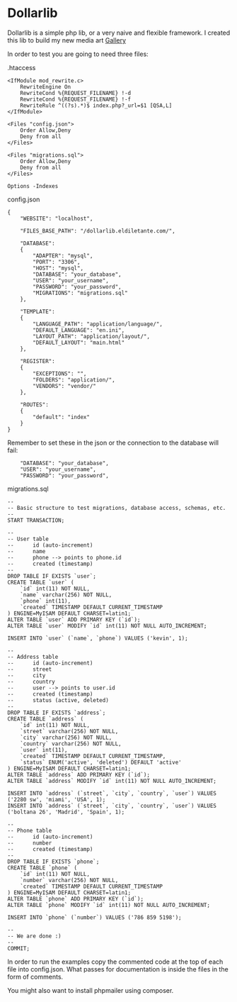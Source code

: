 # Dollarlib

Dollarlib is a simple php lib, or a very naive and flexible framework. 
I created this lib to build my new media art <a href="https://eldiletante.com/">Gallery</a>

In order to test you are going to need three files:

.htaccess
```
<IfModule mod_rewrite.c>
    RewriteEngine On
    RewriteCond %{REQUEST_FILENAME} !-d
    RewriteCond %{REQUEST_FILENAME} !-f
    RewriteRule ^((?s).*)$ index.php?_url=$1 [QSA,L]
</IfModule>

<Files "config.json">
	Order Allow,Deny
	Deny from all
</Files>

<Files "migrations.sql">
	Order Allow,Deny
	Deny from all
</Files>

Options -Indexes
```

config.json
```
{
	"WEBSITE": "localhost",

	"FILES_BASE_PATH": "/dollarlib.eldiletante.com/",

	"DATABASE": 
	{
		"ADAPTER": "mysql",
		"PORT": "3306",
		"HOST": "mysql",
		"DATABASE": "your_database",
		"USER": "your_username",
		"PASSWORD": "your_password",
		"MIGRATIONS": "migrations.sql"
	},

	"TEMPLATE": 
	{
		"LANGUAGE_PATH": "application/language/",
		"DEFAULT_LANGUAGE": "en.ini",
		"LAYOUT_PATH": "application/layout/",
		"DEFAULT_LAYOUT": "main.html"
	},

	"REGISTER":
	{
		"EXCEPTIONS": "",
		"FOLDERS": "application/",
		"VENDORS": "vendor/"
	},

	"ROUTES":
	{
		"default": "index"
	}
}
```

Remember to set these in the json or the connection to the database will fail:
``` 
	"DATABASE": "your_database",
	"USER": "your_username",
	"PASSWORD": "your_password",
```

migrations.sql
```
--
-- Basic structure to test migrations, database access, schemas, etc.
-- 
START TRANSACTION;

--
-- User table
--      id (auto-increment)
--      name
--      phone --> points to phone.id
--      created (timestamp)
--
DROP TABLE IF EXISTS `user`;
CREATE TABLE `user` (
    `id` int(11) NOT NULL,
    `name` varchar(256) NOT NULL,
    `phone` int(11),
    `created` TIMESTAMP DEFAULT CURRENT_TIMESTAMP
) ENGINE=MyISAM DEFAULT CHARSET=latin1;
ALTER TABLE `user` ADD PRIMARY KEY (`id`);
ALTER TABLE `user` MODIFY `id` int(11) NOT NULL AUTO_INCREMENT;

INSERT INTO `user` (`name`, `phone`) VALUES ('kevin', 1);

--
-- Address table
--      id (auto-increment)
--      street
--      city
--      country
--      user --> points to user.id
--      created (timestamp)
--      status (active, deleted)
--
DROP TABLE IF EXISTS `address`;
CREATE TABLE `address` (
    `id` int(11) NOT NULL,
    `street` varchar(256) NOT NULL,
    `city` varchar(256) NOT NULL,
    `country` varchar(256) NOT NULL,
    `user` int(11),
    `created` TIMESTAMP DEFAULT CURRENT_TIMESTAMP,
    `status` ENUM('active', 'deleted') DEFAULT 'active'
) ENGINE=MyISAM DEFAULT CHARSET=latin1;
ALTER TABLE `address` ADD PRIMARY KEY (`id`);
ALTER TABLE `address` MODIFY `id` int(11) NOT NULL AUTO_INCREMENT;

INSERT INTO `address` (`street`, `city`, `country`, `user`) VALUES ('2280 sw', 'miami', 'USA', 1);
INSERT INTO `address` (`street`, `city`, `country`, `user`) VALUES ('boltana 26', 'Madrid', 'Spain', 1);

--
-- Phone table
--      id (auto-increment)
--      number
--      created (timestamp)
--
DROP TABLE IF EXISTS `phone`;
CREATE TABLE `phone` (
    `id` int(11) NOT NULL,
    `number` varchar(256) NOT NULL,
    `created` TIMESTAMP DEFAULT CURRENT_TIMESTAMP
) ENGINE=MyISAM DEFAULT CHARSET=latin1;
ALTER TABLE `phone` ADD PRIMARY KEY (`id`);
ALTER TABLE `phone` MODIFY `id` int(11) NOT NULL AUTO_INCREMENT;

INSERT INTO `phone` (`number`) VALUES ('786 859 5198');

--
-- We are done :)
--
COMMIT;
```

In order to run the examples copy the commented code at the top of each file into config.json. 
What passes for documentation is inside the files in the form of comments. 

You might also want to install phpmailer using composer.